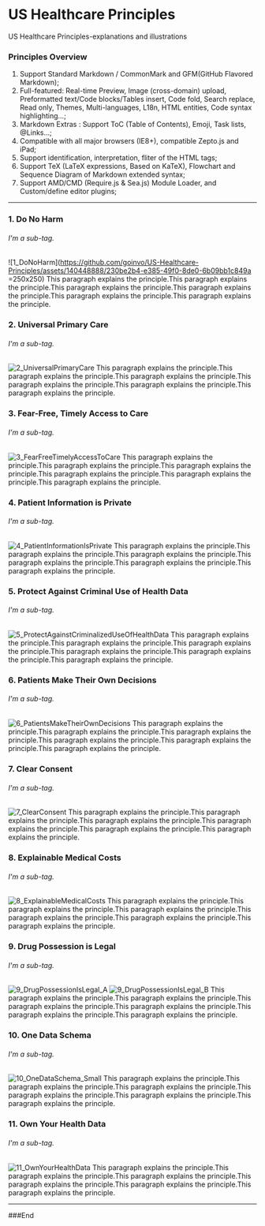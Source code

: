 # US Healthcare Principles
US Healthcare Principles-explanations and illustrations

### Principles Overview

1.  Support Standard Markdown / CommonMark and GFM(GitHub Flavored Markdown);
2. Full-featured: Real-time Preview, Image (cross-domain) upload, Preformatted text/Code blocks/Tables insert, Code fold, Search replace, Read only, Themes, Multi-languages, L18n, HTML entities, Code syntax highlighting...;
3. Markdown Extras : Support ToC (Table of Contents), Emoji, Task lists, @Links...;
4. Compatible with all major browsers (IE8+), compatible Zepto.js and iPad;
5. Support identification, interpretation, fliter of the HTML tags;
6. Support TeX (LaTeX expressions, Based on KaTeX), Flowchart and Sequence Diagram of Markdown extended syntax;
7. Support AMD/CMD (Require.js & Sea.js) Module Loader, and Custom/define editor plugins;

----
### 1. Do No Harm
###### I'm a sub-tag.
![1_DoNoHarm](https://github.com/goinvo/US-Healthcare-Principles/assets/140448888/230be2b4-e385-49f0-8de0-6b09bb1c849a =250x250)
This paragraph explains the principle.This paragraph explains the principle.This paragraph explains the principle.This paragraph explains the principle.This paragraph explains the principle.This paragraph explains the principle.

### 2. Universal Primary Care
###### I'm a sub-tag.
![2_UniversalPrimaryCare](https://github.com/goinvo/US-Healthcare-Principles/assets/140448888/b0da7d12-160d-406e-8c99-adc295f9f9ed)
This paragraph explains the principle.This paragraph explains the principle.This paragraph explains the principle.This paragraph explains the principle.This paragraph explains the principle.This paragraph explains the principle.

### 3. Fear-Free, Timely Access to Care
###### I'm a sub-tag.
![3_FearFreeTimelyAccessToCare](https://github.com/goinvo/US-Healthcare-Principles/assets/140448888/9ccfa188-5b14-4715-8632-59e74e002d31)
This paragraph explains the principle.This paragraph explains the principle.This paragraph explains the principle.This paragraph explains the principle.This paragraph explains the principle.This paragraph explains the principle.

### 4. Patient Information is Private
###### I'm a sub-tag.
![4_PatientInformationIsPrivate](https://github.com/goinvo/US-Healthcare-Principles/assets/140448888/e5ab3701-ce19-499e-ba2d-82969b317cd2)
This paragraph explains the principle.This paragraph explains the principle.This paragraph explains the principle.This paragraph explains the principle.This paragraph explains the principle.This paragraph explains the principle.

### 5. Protect Against Criminal Use of Health Data
###### I'm a sub-tag.
![5_ProtectAgainstCriminalizedUseOfHealthData](https://github.com/goinvo/US-Healthcare-Principles/assets/140448888/b3da524e-dfe4-4b7c-8a9d-f9c4c64cb9fe)
This paragraph explains the principle.This paragraph explains the principle.This paragraph explains the principle.This paragraph explains the principle.This paragraph explains the principle.This paragraph explains the principle.

### 6. Patients Make Their Own Decisions
###### I'm a sub-tag.
![6_PatientsMakeTheirOwnDecisions](https://github.com/goinvo/US-Healthcare-Principles/assets/140448888/b0b257da-ca62-4eab-846c-2536dbf14598)
This paragraph explains the principle.This paragraph explains the principle.This paragraph explains the principle.This paragraph explains the principle.This paragraph explains the principle.This paragraph explains the principle.

### 7. Clear Consent
###### I'm a sub-tag.
![7_ClearConsent](https://github.com/goinvo/US-Healthcare-Principles/assets/140448888/2bbf387c-5ced-49ba-b954-f6e3d5098286)
This paragraph explains the principle.This paragraph explains the principle.This paragraph explains the principle.This paragraph explains the principle.This paragraph explains the principle.This paragraph explains the principle.

### 8. Explainable Medical Costs
###### I'm a sub-tag.
![8_ExplainableMedicalCosts](https://github.com/goinvo/US-Healthcare-Principles/assets/140448888/8d319f4e-1f37-4215-86ec-99beef08ff39)
This paragraph explains the principle.This paragraph explains the principle.This paragraph explains the principle.This paragraph explains the principle.This paragraph explains the principle.This paragraph explains the principle.

### 9. Drug Possession is Legal
###### I'm a sub-tag.
![9_DrugPossessionIsLegal_A](https://github.com/goinvo/US-Healthcare-Principles/assets/140448888/6052e1a4-05fa-4d49-8a40-a17cc11612ec)
![9_DrugPossessionIsLegal_B](https://github.com/goinvo/US-Healthcare-Principles/assets/140448888/63ac8b0b-1245-40c6-a3de-bbd739c125ed)
This paragraph explains the principle.This paragraph explains the principle.This paragraph explains the principle.This paragraph explains the principle.This paragraph explains the principle.This paragraph explains the principle.

### 10. One Data Schema
###### I'm a sub-tag.
![10_OneDataSchema_Small](https://github.com/goinvo/US-Healthcare-Principles/assets/140448888/ff8f5ce4-8a4d-45d1-8d2d-79e501227776)
This paragraph explains the principle.This paragraph explains the principle.This paragraph explains the principle.This paragraph explains the principle.This paragraph explains the principle.This paragraph explains the principle.


### 11. Own Your Health Data
###### I'm a sub-tag.
![11_OwnYourHealthData](https://github.com/goinvo/US-Healthcare-Principles/assets/140448888/0f24f932-6026-46bb-a708-bdd8a17fc4a8)
This paragraph explains the principle.This paragraph explains the principle.This paragraph explains the principle.This paragraph explains the principle.This paragraph explains the principle.This paragraph explains the principle.

----


###End
